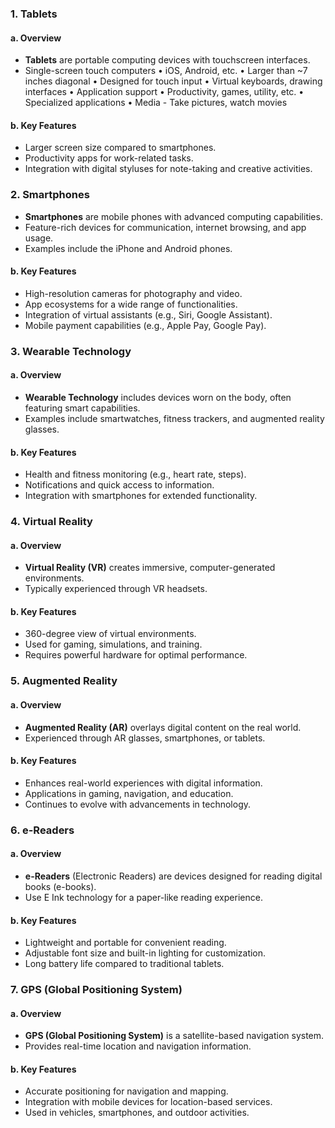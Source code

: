 ### 1. Tablets

#### a. Overview

- **Tablets** are portable computing devices with touchscreen interfaces.
- Single-screen touch computers
	• iOS, Android, etc.
	• Larger than ~7 inches diagonal
• Designed for touch input
	• Virtual keyboards, drawing interfaces
• Application support
	• Productivity, games, utility, etc.
	• Specialized applications
• Media - Take pictures, watch movies

#### b. Key Features

- Larger screen size compared to smartphones.
- Productivity apps for work-related tasks.
- Integration with digital styluses for note-taking and creative activities.

### 2. Smartphones

- **Smartphones** are mobile phones with advanced computing capabilities.
- Feature-rich devices for communication, internet browsing, and app usage.
- Examples include the iPhone and Android phones.

#### b. Key Features

- High-resolution cameras for photography and video.
- App ecosystems for a wide range of functionalities.
- Integration of virtual assistants (e.g., Siri, Google Assistant).
- Mobile payment capabilities (e.g., Apple Pay, Google Pay).

### 3. Wearable Technology

#### a. Overview

- **Wearable Technology** includes devices worn on the body, often featuring smart capabilities.
- Examples include smartwatches, fitness trackers, and augmented reality glasses.

#### b. Key Features

- Health and fitness monitoring (e.g., heart rate, steps).
- Notifications and quick access to information.
- Integration with smartphones for extended functionality.

### 4. Virtual Reality

#### a. Overview

- **Virtual Reality (VR)** creates immersive, computer-generated environments.
- Typically experienced through VR headsets.

#### b. Key Features

- 360-degree view of virtual environments.
- Used for gaming, simulations, and training.
- Requires powerful hardware for optimal performance.

### 5. Augmented Reality

#### a. Overview

- **Augmented Reality (AR)** overlays digital content on the real world.
- Experienced through AR glasses, smartphones, or tablets.

#### b. Key Features

- Enhances real-world experiences with digital information.
- Applications in gaming, navigation, and education.
- Continues to evolve with advancements in technology.

### 6. e-Readers

#### a. Overview

- **e-Readers** (Electronic Readers) are devices designed for reading digital books (e-books).
- Use E Ink technology for a paper-like reading experience.

#### b. Key Features

- Lightweight and portable for convenient reading.
- Adjustable font size and built-in lighting for customization.
- Long battery life compared to traditional tablets.

### 7. GPS (Global Positioning System)

#### a. Overview

- **GPS (Global Positioning System)** is a satellite-based navigation system.
- Provides real-time location and navigation information.

#### b. Key Features

- Accurate positioning for navigation and mapping.
- Integration with mobile devices for location-based services.
- Used in vehicles, smartphones, and outdoor activities.